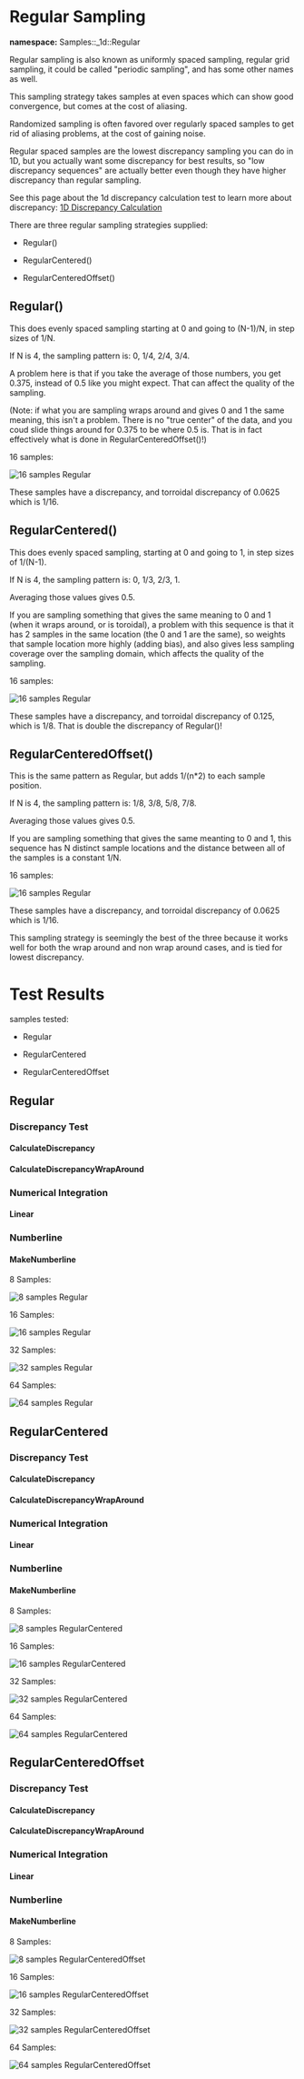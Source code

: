 # Regular Sampling

**namespace:** Samples::_1d::Regular

Regular sampling is also known as uniformly spaced sampling, regular grid sampling, it could be called "periodic sampling", and has some other names as well.

This sampling strategy takes samples at even spaces which can show good convergence, but comes at the cost of aliasing.

Randomized sampling is often favored over regularly spaced samples to get rid of aliasing problems, at the cost of gaining noise.

Regular spaced samples are the lowest discrepancy sampling you can do in 1D, but you actually want some discrepancy for best results, so "low discrepancy sequences" are actually better even though they have higher discrepancy than regular sampling.

See this page about the 1d discrepancy calculation test to learn more about discrepancy: [1D Discrepancy Calculation](../../../tests/1d/discrepancy/discrepancy.md)

There are three regular sampling strategies supplied:
* Regular()
* RegularCentered()
* RegularCenteredOffset()

## Regular()

This does evenly spaced sampling starting at 0 and going to (N-1)/N, in step sizes of 1/N.

If N is 4, the sampling pattern is:  0, 1/4, 2/4, 3/4.

A problem here is that if you take the average of those numbers, you get 0.375, instead of 0.5 like you might expect.  That can affect the quality of the sampling.

(Note: if what you are sampling wraps around and gives 0 and 1 the same meaning, this isn't a problem. There is no "true center" of the data, and you coud slide things around for 0.375 to be where 0.5 is. That is in fact effectively what is done in RegularCenteredOffset()!)

16 samples:

![16 samples Regular](../../../../output/samples/_1d/regular/regular.png)

These samples have a discrepancy, and torroidal discrepancy of 0.0625 which is 1/16.

## RegularCentered()

This does evenly spaced sampling, starting at 0 and going to 1, in step sizes of 1/(N-1).

If N is 4, the sampling pattern is: 0, 1/3, 2/3, 1.

Averaging those values gives 0.5.

If you are sampling something that gives the same meaning to 0 and 1 (when it wraps around, or is toroidal), a problem with this sequence is that it has 2 samples in the same location (the 0 and 1 are the same), so weights that sample location more highly (adding bias), and also gives less sampling coverage over the sampling domain, which affects the quality of the sampling.

16 samples:

![16 samples Regular](../../../../output/samples/_1d/regular/regularcentered.png)

These samples have a discrepancy, and torroidal discrepancy of 0.125, which is 1/8. That is double the discrepancy of Regular()!

## RegularCenteredOffset()

This is the same pattern as Regular, but adds 1/(n*2) to each sample position.

If N is 4, the sampling pattern is: 1/8, 3/8, 5/8, 7/8.

Averaging those values gives 0.5.

If you are sampling something that gives the same meanting to 0 and 1, this sequence has N distinct sample locations and the distance between all of the samples is a constant 1/N.

16 samples:

![16 samples Regular](../../../../output/samples/_1d/regular/regularcenteredoffset.png)

These samples have a discrepancy, and torroidal discrepancy of 0.0625 which is 1/16.

This sampling strategy is seemingly the best of the three because it works well for both the wrap around and non wrap around cases, and is tied for lowest discrepancy.
# Test Results
 samples tested:
* Regular
* RegularCentered
* RegularCenteredOffset
## Regular
### Discrepancy Test
#### CalculateDiscrepancy
#### CalculateDiscrepancyWrapAround
### Numerical Integration
#### Linear
### Numberline
#### MakeNumberline
8 Samples:  
![8 samples Regular](../../../samples/_1d/regular/MakeNumberline_Regular_8.png)  
16 Samples:  
![16 samples Regular](../../../samples/_1d/regular/MakeNumberline_Regular_16.png)  
32 Samples:  
![32 samples Regular](../../../samples/_1d/regular/MakeNumberline_Regular_32.png)  
64 Samples:  
![64 samples Regular](../../../samples/_1d/regular/MakeNumberline_Regular_64.png)  
## RegularCentered
### Discrepancy Test
#### CalculateDiscrepancy
#### CalculateDiscrepancyWrapAround
### Numerical Integration
#### Linear
### Numberline
#### MakeNumberline
8 Samples:  
![8 samples RegularCentered](../../../samples/_1d/regular/MakeNumberline_RegularCentered_8.png)  
16 Samples:  
![16 samples RegularCentered](../../../samples/_1d/regular/MakeNumberline_RegularCentered_16.png)  
32 Samples:  
![32 samples RegularCentered](../../../samples/_1d/regular/MakeNumberline_RegularCentered_32.png)  
64 Samples:  
![64 samples RegularCentered](../../../samples/_1d/regular/MakeNumberline_RegularCentered_64.png)  
## RegularCenteredOffset
### Discrepancy Test
#### CalculateDiscrepancy
#### CalculateDiscrepancyWrapAround
### Numerical Integration
#### Linear
### Numberline
#### MakeNumberline
8 Samples:  
![8 samples RegularCenteredOffset](../../../samples/_1d/regular/MakeNumberline_RegularCenteredOffset_8.png)  
16 Samples:  
![16 samples RegularCenteredOffset](../../../samples/_1d/regular/MakeNumberline_RegularCenteredOffset_16.png)  
32 Samples:  
![32 samples RegularCenteredOffset](../../../samples/_1d/regular/MakeNumberline_RegularCenteredOffset_32.png)  
64 Samples:  
![64 samples RegularCenteredOffset](../../../samples/_1d/regular/MakeNumberline_RegularCenteredOffset_64.png)  
